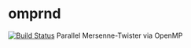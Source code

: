 # omprnd
[![Build Status](https://travis-ci.com/drwolf85/omprnd.svg?branch=master)](https://travis-ci.com/drwolf85/omprnd)
Parallel Mersenne-Twister via OpenMP
